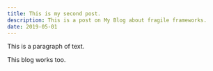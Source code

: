 ```yaml
---
title: This is my second post.
description: This is a post on My Blog about fragile frameworks.
date: 2019-05-01
---
```

This is a paragraph of text.

This blog works too.